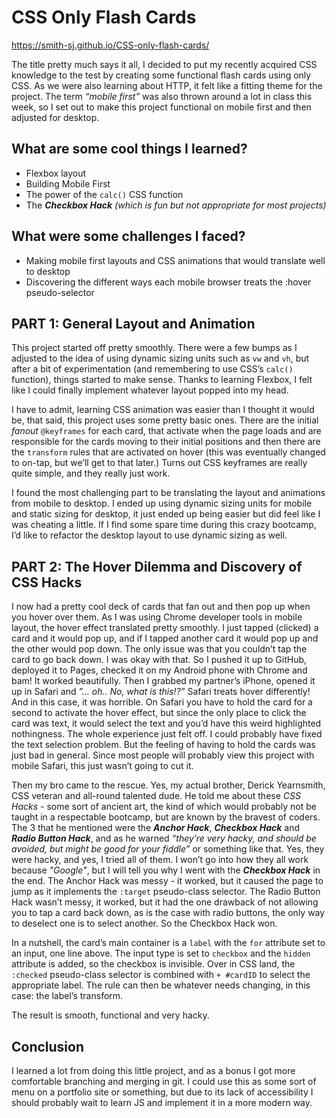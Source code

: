 # CSS Only Flash Cards

https://smith-sj.github.io/CSS-only-flash-cards/

The title pretty much says it all, I decided to put my recently acquired CSS knowledge to the test by creating some functional flash cards using only CSS. As we were also learning about HTTP, it felt like a fitting theme for the project. The term *“mobile first”* was also thrown around a lot in class this week, so I set out to make this project functional on mobile first and then adjusted for desktop. 

## What are some cool things I learned?

- Flexbox layout
- Building Mobile First
- The power of the `calc()` CSS function
- The ***Checkbox Hack*** *(which is fun but not appropriate for most projects)*


## What were some challenges I faced?

- Making mobile first layouts and CSS animations that would translate well to desktop
- Discovering the different ways each mobile browser treats the :hover pseudo-selector

## PART 1: General Layout and Animation

This project started off pretty smoothly. There were a few bumps as I adjusted to the idea of using dynamic sizing units such as `vw` and `vh`, but after a bit of experimentation (and remembering to use CSS’s `calc()` function), things started to make sense. Thanks to learning Flexbox, I felt like I could finally implement whatever layout popped into my head.

I have to admit, learning CSS animation was easier than I thought it would be, that said, this project uses some pretty basic ones. There are the initial *fanout* `@keyframes` for each card, that activate when the page loads and are responsible for the cards moving to their initial positions and then there are the `transform` rules that are activated on hover (this was eventually changed to on-tap, but we’ll get to that later.) Turns out CSS keyframes are really quite simple, and they really just work.

I found the most challenging part to be translating the layout and animations from mobile to desktop. I ended up using dynamic sizing units for mobile and static sizing for desktop, it just ended up being easier but did feel like I was cheating a little. If I find some spare time during this crazy bootcamp, I’d like to refactor the desktop layout to use dynamic sizing as well.

## PART 2: The Hover Dilemma and Discovery of CSS Hacks

I now had a pretty cool deck of cards that fan out and then pop up when you hover over them. As I was using Chrome developer tools in mobile layout, the hover effect translated pretty smoothly. I just tapped (clicked) a card and it would pop up, and if I tapped another card it would pop up and the other would pop down. The only issue was that you couldn’t tap the card to go back down. I was okay with that. So I pushed it up to GitHub, deployed it to Pages, checked it on my Android phone with Chrome and bam! It worked beautifully. Then I grabbed my partner’s iPhone, opened it up in Safari and *”… oh.. No, what is this!?”* Safari treats hover differently! And in this case, it was horrible. On Safari you have to hold the card for a second to activate the hover effect, but since the only place to click the card was text, it would select the text and you’d have this weird highlighted nothingness. The whole experience just felt off. I could probably have fixed the text selection problem. But the feeling of having to hold the cards was just bad in general. Since most people will probably view this project with mobile Safari, this just wasn’t going to cut it.

Then my bro came to the rescue. Yes, my actual brother, Derick Yearnsmith,  CSS veteran and all-round talented dude. He told me about these *CSS Hacks* - some sort of ancient art, the kind of which would probably not be taught in a respectable bootcamp, but are known by the bravest of coders. The 3 that he mentioned were the ***Anchor Hack***, ***Checkbox Hack*** and ***Radio Button Hack***, and as he warned *“they’re very hacky, and should be avoided, but might be good for your fiddle”* or something like that. Yes, they were hacky, and yes, I tried all of them. I won’t go into how they all work because *"Google"*, but I will tell you why I went with the ***Checkbox Hack*** in the end. The Anchor Hack was messy - it worked, but it caused the page to jump as it implements the `:target` pseudo-class selector. The Radio Button Hack wasn’t messy, it worked, but it had the one drawback of not allowing you to tap a card back down, as is the case with radio buttons, the only way to deselect one is to select another. So the Checkbox Hack won.

In a nutshell, the card’s main container is a `label` with the `for` attribute set to an input, one line above. The input type is set to `checkbox` and the `hidden` attribute is added, so the checkbox is invisible. Over in CSS land, the `:checked` pseudo-class selector is combined with `+ #cardID` to select the appropriate label. The rule can then be whatever needs changing, in this case: the label’s transform.

The result is smooth, functional and very hacky.

## Conclusion

I learned a lot from doing this little project, and as a bonus I got more comfortable branching and merging in git. I could use this as some sort of menu on a portfolio site or something, but due to its lack of accessibility I should probably wait to learn JS and implement it in a more modern way.
